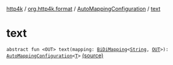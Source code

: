 [http4k](../../index.md) / [org.http4k.format](../index.md) / [AutoMappingConfiguration](index.md) / [text](./text.md)

# text

`abstract fun <OUT> text(mapping: `[`BiDiMapping`](../../org.http4k.lens/-bi-di-mapping/index.md)`<`[`String`](https://kotlinlang.org/api/latest/jvm/stdlib/kotlin/-string/index.html)`, `[`OUT`](text.md#OUT)`>): `[`AutoMappingConfiguration`](index.md)`<`[`T`](index.md#T)`>` [(source)](https://github.com/http4k/http4k/blob/master/http4k-core/src/main/kotlin/org/http4k/format/AutoMappingConfiguration.kt#L19)